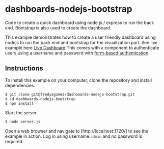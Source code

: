 # dashboards-nodejs-bootstrap
Code to create a quick dashboard using node js / express to run the back end. Bootstrap is also used to create the dashboard.

This example demonstrates how to create a user friendly dashboard using nodejs to run the back end 
and bootstrap for the visualization part. See live example here [Live Dashboard](http://expressjs.com/) 
This comes with a component to authenticate users using a username and
password with [form-based authentication](https://en.wikipedia.org/wiki/HTTP%2BHTML_form-based_authentication).


## Instructions

To install this example on your computer, clone the repository and install
dependencies.

```bash
$ git clone git@fredyagomez/dashboards-nodejs-bootstrap.git
$ cd dashboards-nodejs-bootstrap
$ npm install
```

Start the server.

```bash
$ node server.js
```

Open a web browser and navigate to [http://localhost:1720/]
to see the example in action.  Log in using username `admin` and no password is required.

